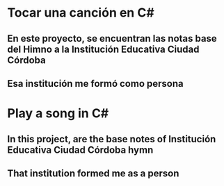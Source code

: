 # Tocar una canción en C# 
## En este proyecto, se encuentran las notas base del Himno a la Institución Educativa Ciudad Córdoba
## Esa institución me formó como persona

# Play a song in C#
## In this project, are the base notes of Institución Educativa Ciudad Córdoba hymn 
## That institution formed me as a person